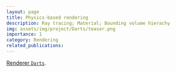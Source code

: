 ```yaml
---
layout: page
title: Physics-based rendering 
description: Ray tracing; Material; Bounding volume hierachy 
img: assets/img/project/Darts/teaser.png
importance: 1
category: Rendering 
related_publications:
---
```


[Renderer `Darts`](https://github.com/H-YWu/darts-22).
